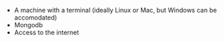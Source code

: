 
* A machine with a terminal (ideally Linux or Mac, but Windows can be accomodated)
* Mongodb
* Access to the internet
